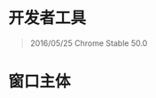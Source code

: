 # 开发者工具
> 2016/05/25 Chrome Stable 50.0

# 窗口主体

[](https://raw.githubusercontent.com/lixinliang/google-chrome-developer-tools-guide/master/images/1-1.png)
